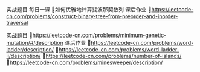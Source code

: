 


实战题目
每日一课
如何优雅地计算斐波那契数列
课后作业
https://leetcode-cn.com/problems/construct-binary-tree-from-preorder-and-inorder-traversal

实战题目
https://leetcode-cn.com/problems/minimum-genetic-mutation/#/description
课后作业
https://leetcode-cn.com/problems/word-ladder/description/
https://leetcode-cn.com/problems/word-ladder-ii/description/
https://leetcode-cn.com/problems/number-of-islands/
https://leetcode-cn.com/problems/minesweeper/description/


